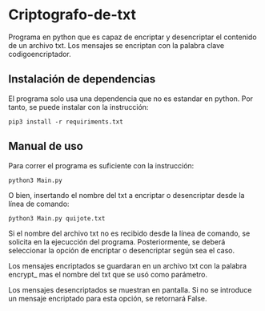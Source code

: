 # Criptografo-de-txt

Programa en python que es capaz de encriptar y desencriptar el contenido de un archivo txt. Los mensajes se encriptan con la palabra clave codigoencriptador.

## Instalación de dependencias

El programa solo usa una dependencia que no es estandar en python. Por tanto, se puede instalar con la instrucción:

`pip3 install -r requiriments.txt`

## Manual de uso

Para correr el programa es suficiente con la instrucción:

`python3 Main.py`

O bien, insertando el nombre del txt a encriptar o desencriptar desde la línea de comando:

`ṕython3 Main.py quijote.txt`

Si el nombre del archivo txt no es recibido desde la línea de comando, se solicita en la ejecucción del programa. Posteriormente, se deberá seleccionar la opción de encriptar o desencriptar según sea el caso.

Los mensajes encriptados se guardaran en un archivo txt con la palabra encrypt_ mas el nombre del txt que se usó como parámetro.

Los mensajes desencriptados se muestran en pantalla. Si no se introduce un mensaje encriptado para esta opción, se retornará False.
